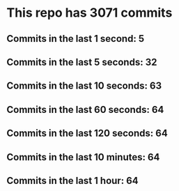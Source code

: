# This repo has 3071 commits

## Commits in the last 1 second: 5
## Commits in the last 5 seconds: 32
## Commits in the last 10 seconds: 63
## Commits in the last 60 seconds: 64
## Commits in the last 120 seconds: 64
## Commits in the last 10 minutes: 64
## Commits in the last 1 hour: 64
